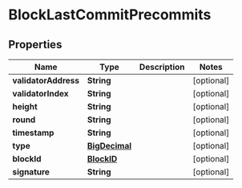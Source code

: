 
# BlockLastCommitPrecommits

## Properties
Name | Type | Description | Notes
------------ | ------------- | ------------- | -------------
**validatorAddress** | **String** |  |  [optional]
**validatorIndex** | **String** |  |  [optional]
**height** | **String** |  |  [optional]
**round** | **String** |  |  [optional]
**timestamp** | **String** |  |  [optional]
**type** | [**BigDecimal**](BigDecimal.md) |  |  [optional]
**blockId** | [**BlockID**](BlockID.md) |  |  [optional]
**signature** | **String** |  |  [optional]



